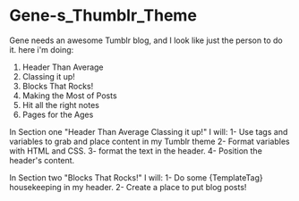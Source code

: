 # Gene-s_Thumblr_Theme

Gene needs an awesome Tumblr blog, and I look like just the person to do it.
here i'm doing:

1. Header Than Average
2. Classing it up!
3. Blocks That Rocks!
4. Making the Most of Posts
5. Hit all the right notes
6. Pages for the Ages

In Section one "Header Than Average Classing it up!" I will:
1- Use tags and variables to grab and place content in my Tumblr theme
2- Format variables with HTML and CSS.
3- format the text in the header.
4- Position the header's content.

In Section two "Blocks That Rocks!" I will:
1- Do some {TemplateTag} housekeeping in my header.
2- Create a place to put blog posts!
